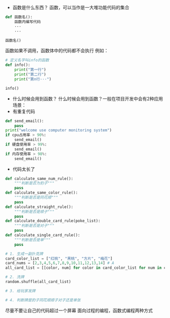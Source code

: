 - 函数是什么东西？
函数，可以当作是一大堆功能代码的集合
```python
def 函数名():
	函数内编写代码
	···
	···

函数名()
```
函数如果不调用，函数体中的代码都不会执行
例如：
```python
# 定义名字叫info的函数
def info():
	print("第一行")
	print("第二行")
	print("第n行···")

info()
```

- 什么时候会用到函数？
什么时候会用到函数？一般在项目开发中会有2种应用场景：
- 有重复代码
```python
def send_email():
	pass
print("welcome use computer monitoring system")
if cpu占用率 > 90%:
	send_email()
if 硬盘使用率 > 99%:
	send_email()
if 内存使用率 > 98%:
	send_email()
```

- 代码太长了
```python 
def calculate_same_num_rule():
	"""判断是否为豹子"""
	pass
def calculate_same_color_rule():
	"""判断是否是同花顺"""
	pass
def calculate_straight_rule():
	"""判断是否是顺子"""
	pass
def calculate_double_card_rule(poke_list):
	"""判断是否是对子"""
	pass
def calculate_single_card_rule():
	"""判断是否是单"""
	pass
```

```python
# 1. 生成一副扑克牌
card_color_list = ["红桃", "黑桃", "方片", "梅花"]
card_nums = [2,3,4,5,6,7,8,9,10,11,12,13,14] # A
all_card_list = [[color, num] for color in card_color_list for num in card_nums]

# 2. 洗牌
random.shuffle(all_card_list)

# 3. 给玩家发牌

# 4. 判断牌是豹子同花顺顺子对子还是单张
```
尽量不要让自己的代码超过一个屏幕
面向过程的编程，函数式编程两种方式
